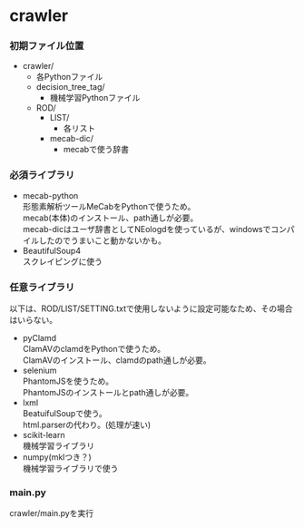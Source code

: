 # crawler

### 初期ファイル位置
* crawler/  
  * 各Pythonファイル  
  * decision_tree_tag/  
    * 機械学習Pythonファイル  
  * ROD/  
    * LIST/  
      * 各リスト  
    * mecab-dic/  
      * mecabで使う辞書  
      
### 必須ライブラリ
* mecab-python  
 形態素解析ツールMeCabをPythonで使うため。  
 mecab(本体)のインストール、path通しが必要。  
 mecab-dicはユーザ辞書としてNEologdを使っているが、windowsでコンパイルしたのでうまいこと動かないかも。  
* BeautifulSoup4  
 スクレイピングに使う  

### 任意ライブラリ
以下は、ROD/LIST/SETTING.txtで使用しないように設定可能なため、その場合はいらない。  
* pyClamd  
 ClamAVのclamdをPythonで使うため。  
 ClamAVのインストール、clamdのpath通しが必要。  
* selenium  
 PhantomJSを使うため。  
 PhantomJSのインストールとpath通しが必要。 
* lxml  
 BeatuifulSoupで使う。  
 html.parserの代わり。(処理が速い)  
* scikit-learn  
 機械学習ライブラリ  
* numpy(mklつき？)  
 機械学習ライブラリで使う

### main.py
crawler/main.pyを実行  
